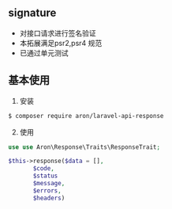 ## signature

- 对接口请求进行签名验证
- 本拓展满足psr2,psr4 规范
- 已通过单元测试

## 基本使用
1. 安装
```bash
$ composer require aron/laravel-api-response
```

2. 使用
``` php
use use Aron\Response\Traits\ResponseTrait;

$this->response($data = [],
       $code,
       $status
       $message,
       $errors,
       $headers)
```
